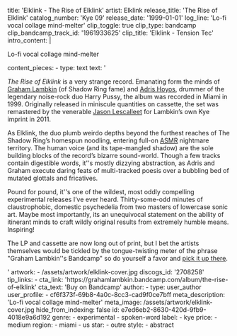 title: 'Elklink - The Rise of Elklink'
artist: Elklink
release_title: 'The Rise of Elklink'
catalog_number: 'Kye 09'
release_date: '1999-01-01'
log_line: 'Lo-fi vocal collage mind-melter'
clip_toggle: true
clip_type: bandcamp
clip_bandcamp_track_id: '1961933625'
clip_title: 'Elklink - Tension Tec'
intro_content: |
  <p>Lo-fi vocal collage mind-melter
  </p>
content_pieces:
  -
    type: text
    text: '<p><i>The Rise of Elklink</i>&nbsp;is a very strange record. Emanating form the minds of <a href="https://www.discogs.com/artist/474675-Graham-Lambkin" target="_blank">Graham Lambkin</a> (of Shadow Ring fame) and <a href="https://www.discogs.com/artist/622196-Adris-Hoyos" target="_blank">Adris Hoyos</a>, drummer of the legendary noise-rock duo Harry Pussy, the album was recorded in Miami in 1999. Originally released in miniscule quantities on cassette, the set was remastered by the venerable <a href="https://www.discogs.com/artist/541-Jason-Lescalleet" target="_blank">Jason Lescalleet</a> for Lambkin’s own Kye imprint in 2011.&nbsp;</p><p>As Elklink, the duo plumb weirdo depths beyond the furthest reaches of The Shadow Ring’s homespun noodling, entering full-on <a href="https://en.wikipedia.org/wiki/Autonomous_sensory_meridian_response" target="_blank">ASMR</a> nightmare territory. The human voice (and its tape-mangled shadow) are the sole building blocks of the record’s bizarre sound-world. Though a few tracks contain digestible words, it''s mostly dizzying abstraction, as Adris and Graham execute daring feats of multi-tracked poesis over a bubbling bed of mutated glottals and fricatives.&nbsp;</p><p>Pound for pound, it''s one of the wildest, most oddly compelling experimental releases I’ve ever heard. Thirty-some-odd minutes of claustrophobic, domestic psychedelia from two masters of lowercase sonic art. Maybe most importantly, its an unequivocal statement on the ability of itinerant minds to craft wildly original results from extremely humble means. Inspiring!</p><p>The LP and cassette are now long out of print, but I bet the artists themselves would be tickled by the tongue-twisting meter of the phrase "Graham Lambkin''s Bandcamp" so do yourself a favor and <a href="https://grahamlambkin.bandcamp.com/album/the-rise-of-elklink" target="_blank">pick it up there</a>.&nbsp;</p>'
artwork:
  - /assets/artwork/elklink-cover.jpg
discogs_id: '2708258'
tip_links:
  -
    cta_link: 'https://grahamlambkin.bandcamp.com/album/the-rise-of-elklink'
    cta_text: 'Buy on Bandcamp'
author:
  -
    type: user_author
    user_profile:
      - cf6f373f-69b8-4a0c-8cc3-cad9f0ce7bff
meta_description: 'Lo-fi vocal collage mind-melter'
meta_image: /assets/artwork/elklink-cover.jpg
hide_from_indexing: false
id: e7ed6eb2-8630-420d-9fb9-4018e9a6d192
genre:
  - experimental
  - spoken-word
label:
  - kye
price:
  - medium
region:
  - miami
  - us
star:
  - outre
style:
  - abstract
